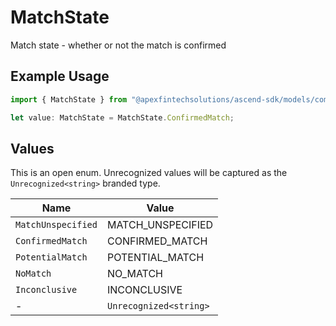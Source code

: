 # MatchState

Match state - whether or not the match is confirmed

## Example Usage

```typescript
import { MatchState } from "@apexfintechsolutions/ascend-sdk/models/components";

let value: MatchState = MatchState.ConfirmedMatch;
```

## Values

This is an open enum. Unrecognized values will be captured as the `Unrecognized<string>` branded type.

| Name                   | Value                  |
| ---------------------- | ---------------------- |
| `MatchUnspecified`     | MATCH_UNSPECIFIED      |
| `ConfirmedMatch`       | CONFIRMED_MATCH        |
| `PotentialMatch`       | POTENTIAL_MATCH        |
| `NoMatch`              | NO_MATCH               |
| `Inconclusive`         | INCONCLUSIVE           |
| -                      | `Unrecognized<string>` |